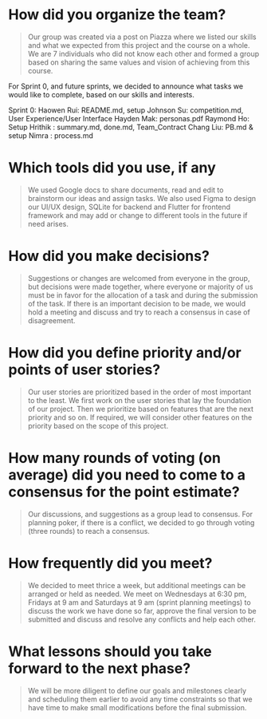 # How did you organize the team?

> Our group was created via a post on Piazza where we listed our skills and what we expected from this project and the course on a whole. We are 7 individuals who did not know each other and formed a group based on sharing the same values and vision of achieving from this course. 

For Sprint 0, and future sprints, we decided to announce what tasks we would like to complete, based on our skills and interests. 

Sprint 0: 
Haowen Rui: README.md, setup
Johnson Su: competition.md, User Experience/User Interface
Hayden Mak: personas.pdf
Raymond Ho:  Setup
Hrithik : summary.md, done.md, Team_Contract
Chang Liu: PB.md & setup
Nimra : process.md


# Which tools did you use, if any

> We used Google docs to share documents, read and edit to brainstorm our ideas and assign tasks. 
We also used Figma to design our UI/UX design, SQLite for backend and Flutter for frontend framework and may add or change to different tools in the future if need arises. 

# How did you make decisions?
> Suggestions or changes are welcomed from everyone in the group, but decisions were made together, where everyone or majority of us must be in favor for the allocation of a task and during the submission of the task. If there is an important decision to be made, we would hold a meeting and discuss and try to reach a consensus in case of disagreement. 

# How did you define priority and/or points of user stories?
> Our user stories are prioritized based in the order of most important to the least. We first work on the user stories that lay the foundation of our project. Then we prioritize based on features that are the next priority and so on. If required, we will consider other features on the priority based on the scope of this project. 

# How many rounds of voting (on average) did you need to come to a consensus for the point estimate?
> Our discussions, and suggestions as a group lead to consensus. For planning poker, if there is a conflict, we decided to go through voting (three rounds) to reach a consensus.

# How frequently did you meet?
> We decided to meet thrice a week, but additional meetings can be arranged or held as needed. We meet on Wednesdays at 6:30 pm, Fridays at 9 am and Saturdays at 9 am (sprint planning meetings) to discuss the work we have done so far, approve the final version to be submitted and discuss and resolve any conflicts and help each other. 

# What lessons should you take forward to the next phase?
> We will be more diligent to define our goals and milestones clearly and scheduling them earlier to avoid any time constraints so that we have time to make small modifications before the final submission.




